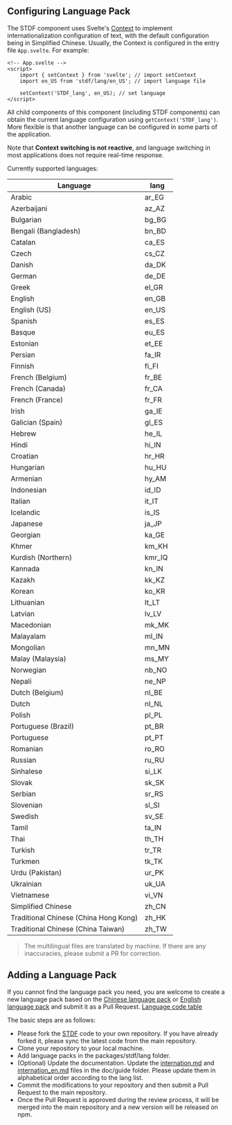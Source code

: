 ## Configuring Language Pack

The STDF component uses Svelte's [Context](https://svelte.dev/docs#run-time-svelte-setcontext) to implement internationalization configuration of text, with the default configuration being in Simplified Chinese. Usually, the Context is configured in the entry file `App.svelte`. For example:

```svelte
<!-- App.svelte -->
<script>
	import { setContext } from 'svelte'; // import setContext
	import en_US from 'stdf/lang/en_US'; // import language file

	setContext('STDF_lang', en_US); // set language
</script>
```

All child components of this component (including STDF components) can obtain the current language configuration using `getContext('STDF_lang')`. More flexible is that another language can be configured in some parts of the application.

Note that **Context switching is not reactive**, and language switching in most applications does not require real-time response.

Currently supported languages:

| Language                              | lang   |
| ------------------------------------- | ------ |
| Arabic                                | ar_EG  |
| Azerbaijani                           | az_AZ  |
| Bulgarian                             | bg_BG  |
| Bengali (Bangladesh)                  | bn_BD  |
| Catalan                               | ca_ES  |
| Czech                                 | cs_CZ  |
| Danish                                | da_DK  |
| German                                | de_DE  |
| Greek                                 | el_GR  |
| English                               | en_GB  |
| English (US)                          | en_US  |
| Spanish                               | es_ES  |
| Basque                                | eu_ES  |
| Estonian                              | et_EE  |
| Persian                               | fa_IR  |
| Finnish                               | fi_FI  |
| French (Belgium)                      | fr_BE  |
| French (Canada)                       | fr_CA  |
| French (France)                       | fr_FR  |
| Irish                                 | ga_IE  |
| Galician (Spain)                      | gl_ES  |
| Hebrew                                | he_IL  |
| Hindi                                 | hi_IN  |
| Croatian                              | hr_HR  |
| Hungarian                             | hu_HU  |
| Armenian                              | hy_AM  |
| Indonesian                            | id_ID  |
| Italian                               | it_IT  |
| Icelandic                             | is_IS  |
| Japanese                              | ja_JP  |
| Georgian                              | ka_GE  |
| Khmer                                 | km_KH  |
| Kurdish (Northern)                    | kmr_IQ |
| Kannada                               | kn_IN  |
| Kazakh                                | kk_KZ  |
| Korean                                | ko_KR  |
| Lithuanian                            | lt_LT  |
| Latvian                               | lv_LV  |
| Macedonian                            | mk_MK  |
| Malayalam                             | ml_IN  |
| Mongolian                             | mn_MN  |
| Malay (Malaysia)                      | ms_MY  |
| Norwegian                             | nb_NO  |
| Nepali                                | ne_NP  |
| Dutch (Belgium)                       | nl_BE  |
| Dutch                                 | nl_NL  |
| Polish                                | pl_PL  |
| Portuguese (Brazil)                   | pt_BR  |
| Portuguese                            | pt_PT  |
| Romanian                              | ro_RO  |
| Russian                               | ru_RU  |
| Sinhalese                             | si_LK  |
| Slovak                                | sk_SK  |
| Serbian                               | sr_RS  |
| Slovenian                             | sl_SI  |
| Swedish                               | sv_SE  |
| Tamil                                 | ta_IN  |
| Thai                                  | th_TH  |
| Turkish                               | tr_TR  |
| Turkmen                               | tk_TK  |
| Urdu (Pakistan)                       | ur_PK  |
| Ukrainian                             | uk_UA  |
| Vietnamese                            | vi_VN  |
| Simplified Chinese                    | zh_CN  |
| Traditional Chinese (China Hong Kong) | zh_HK  |
| Traditional Chinese (China Taiwan)    | zh_TW  |

> The multilingual files are translated by machine. If there are any inaccuracies, please submit a PR for correction.

## Adding a Language Pack

If you cannot find the language pack you need, you are welcome to create a new language pack based on the [Chinese language pack](https://github.com/dufu1991/stdf/blob/main/packages/stdf/lang/zh_CN.js) or [English language pack](https://github.com/dufu1991/stdf/blob/main/packages/stdf/lang/en_US.js) and submit it as a Pull Request. [Language code table](http://www.lingoes.net/en/translator/langcode.htm)

The basic steps are as follows:

- Please fork the [STDF](https://github.com/dufu1991/stdf) code to your own repository. If you have already forked it, please sync the latest code from the main repository.
- Clone your repository to your local machine.
- Add language packs in the packages/stdf/lang folder.
- (Optional) Update the documentation. Update the [internation.md](https://github.com/dufu1991/stdf/edit/main/doc/guide/internation.md) and [internation_en.md](https://github.com/dufu1991/stdf/edit/main/doc/guide/internation_en.md) files in the doc/guide folder. Please update them in alphabetical order according to the lang list.
- Commit the modifications to your repository and then submit a Pull Request to the main repository.
- Once the Pull Request is approved during the review process, it will be merged into the main repository and a new version will be released on npm.
